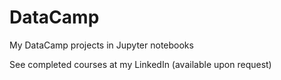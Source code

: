 # DataCamp

My DataCamp projects in Jupyter notebooks

See completed courses at my LinkedIn (available upon request)

